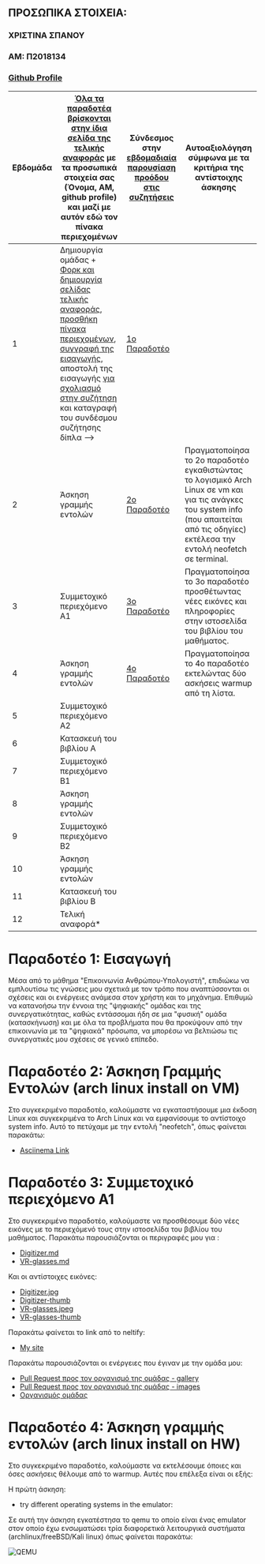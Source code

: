 ## ΠΡΟΣΩΠΙΚΑ ΣΤΟΙΧΕΙΑ:

### ΧΡΙΣΤΙΝΑ ΣΠΑΝΟΥ
### ΑΜ: Π2018134
### [Github Profile](https://github.com/xristinasp)


| Εβδομάδα | [Όλα τα παραδοτέα βρίσκονται στην ίδια σελίδα της τελικής αναφοράς](https://courses-ionio.github.io/help/deliverables/) με τα προσωπικά στοιχεία σας (Όνομα, ΑΜ, github profile) και μαζί με αυτόν εδώ τον πίνακα περιεχομένων | Σύνδεσμος στην [εβδομαδιαία παρουσίαση προόδου στις συζητήσεις](https://github.com/courses-ionio/help/discussions/categories/show-and-tell) | Αυτοαξιολόγηση σύμφωνα με τα κριτήρια της αντίστοιχης άσκησης |
| --- | --- | --- | --- |
| 1 |  Δημιουργία ομάδας + [Φορκ και δημιουργία σελίδας τελικής αναφοράς](https://courses-ionio.github.io/help/guide/), [προσθήκη πίνακα περιεχομένων](https://raw.githubusercontent.com/courses-ionio/sw/master/README.md), [συγγραφή της εισαγωγής](https://courses-ionio.github.io/help/intro/), αποστολή της εισαγωγής [για σχολιασμό στην συζήτηση](https://github.com/courses-ionio/help/discussions/categories/show-and-tell) και καταγραφή του συνδέσμου συζήτησης δίπλα --> | [1ο Παραδοτέο](https://github.com/courses-ionio/help/discussions/897)| |
| 2 | Άσκηση γραμμής εντολών | [2o Παραδοτέο](https://github.com/courses-ionio/help/discussions/897) | Πραγματοποίησα το 2ο παραδοτέο εγκαθιστώντας το λογισμικό Arch Linux σε vm και για τις ανάγκες του system info (που απαιτείται από τις οδηγίες) εκτέλεσα την εντολή neofetch σε terminal. |
| 3 | Συμμετοχικό περιεχόμενο A1 | [3ο Παραδοτέο](https://github.com/courses-ionio/help/discussions/897) | Πραγματοποίησα το 3ο παραδοτέο προσθέτωντας νέες εικόνες και πληροφορίες στην ιστοσελίδα του βιβλίου του μαθήματος. |
| 4 | Άσκηση γραμμής εντολών | [4ο Παραδοτέο](https://github.com/courses-ionio/help/discussions/897) | Πραγματοποίησα το 4ο παραδοτέο εκτελώντας δύο ασκήσεις warmup από τη λίστα. |
| 5 | Συμμετοχικό περιεχόμενο A2 | | |
| 6 | Κατασκευή του βιβλίου Α | | |
| 7 | Συμμετοχικό περιεχόμενο B1 | | |
| 8 | Άσκηση γραμμής εντολών | | |
| 9 | Συμμετοχικό περιεχόμενο B2 | | |
| 10 | Άσκηση γραμμής εντολών | | |
| 11 | Κατασκευή του βιβλίου Β | | |
| 12 | Τελική αναφορά* | | |

# Παραδοτέο 1: Εισαγωγή
Μέσα από το μάθημα "Επικοινωνία Ανθρώπου-Υπολογιστή", επιδιώκω να εμπλουτίσω τις γνώσεις μου σχετικά με τον τρόπο που αναπτύσσονται οι σχέσεις και οι ενέργειες ανάμεσα στον χρήστη και το μηχάνημα. Επιθυμώ να κατανοήσω την έννοια της "ψηφιακής" ομάδας και της συνεργατικότητας, καθώς εντάσσομαι ήδη σε μια "φυσική" ομάδα (κατασκήνωση) και με όλα τα προβλήματα που θα προκύψουν από την επικοινωνία με τα "ψηφιακά" πρόσωπα, να μπορέσω να βελτιώσω τις συνεργατικές μου σχέσεις σε γενικό επίπεδο.    

# Παραδοτέο 2: Άσκηση Γραμμής Εντολών (arch linux install on VM)
<p>Στο συγκεκριμένο παραδοτέο, καλούμαστε να εγκαταστήσουμε μια έκδοση Linux και συγκεκριμένα το Arch Linux και να εμφανίσουμε το αντίστοιχο system info. Αυτό το πετύχαμε με την εντολή "neofetch", όπως φαίνεται παρακάτω:</p>

- [Asciinema Link](https://asciinema.org/a/Dez5q9xB4nahyKOyfyvFRPMrI)

# Παραδοτέο 3: Συμμετοχικό περιεχόμενο Α1
<p>Στο συγκεκριμένο παραδοτέο, καλούμαστε να προσθέσουμε δύο νέες εικόνες με το περιεχόμενό τους στην ιστοσελίδα του βιβλίου του μαθήματος. Παρακάτω παρουσιάζονται οι περιγραφές μου για :</p>

- [Digitizer.md](https://github.com/xristinasp/_gallery/blob/master/Digitizer.md)
- [VR-glasses.md](https://github.com/xristinasp/_gallery/blob/master/VR-glasses.md)

<p>Και οι αντίστοιχες εικόνες:</p>

- [Digitizer.jpg](https://github.com/xristinasp/images/blob/master/Digitizer.jpg)
- [Digitizer-thumb](https://github.com/xristinasp/images/blob/master/Digitizer-thumb.png)
- [VR-glasses.jpeg](https://github.com/xristinasp/images/blob/master/VR-glasses.jpeg)
- [VR-glasses-thumb](https://github.com/xristinasp/images/blob/master/VR-glasses-thumb.gif)

<p>Παρακάτω φαίνεται το link από το neltify:</p>

- [My site](https://strong-scone-6a0cf5.netlify.app)
<p>Παρακάτω παρουσιάζονται οι ενέργειες που έγιναν με την ομάδα μου:</p>

- [Pull Request προς τον οργανισμό της ομάδας - gallery](https://github.com/The4Beasts/_gallery/pull/4)
- [Pull Request προς τον οργανισμό της ομάδας - images](https://github.com/The4Beasts/images/pull/4)
- [Οργανισμός ομάδας](https://github.com/The4Beasts)

# Παραδοτέο 4: Άσκηση γραμμής εντολών (arch linux install on HW)
<p>Στο συγκεκριμένο παραδοτέο, καλούμαστε να εκτελέσουμε όποιες και όσες ασκήσεις θέλουμε από το warmup. Αυτές που επέλεξα είναι οι εξής:</p>
<p>Η πρώτη άσκηση:</p>

- try different operating systems in the emulator:

<p>Σε αυτή την άσκηση εγκατέστησα το qemu το οποίο είναι ένας emulator στον οποίο έχω ενσωματώσει τρία διαφορετικά λειτουργικά συστήματα (archlinux/freeBSD/Kali linux) όπως φαίνεται παρακάτω:</p>

![QEMU](https://user-images.githubusercontent.com/99913413/198693305-d58f76fc-892f-4d0b-9550-92264b54a547.png)
